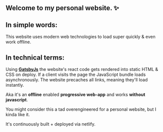 ## Welcome to my personal website. ✨

## In simple words:
This website uses modern web technologies to load super quickly & even work offline.

## In technical terms:
Using **[GatsbyJs](https://gatsbyjs.org)** the website's react code gets rendered into static HTML & CSS on deploy. If a client visits the page the JavaScript bundle loads asynchronously. The website precaches all links, meaning they'll load instantly.

Aka it's an **offline** enabled **progressive web-app** and works **without javascript**.

You might consider this a tad overengineered for a personal website, but I kinda like it.

It's continuously built + deployed via netlify.
